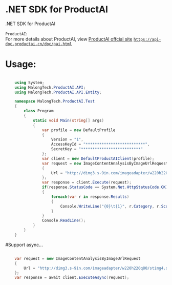 # .NET SDK for ProductAI
.NET SDK for ProductAI

`ProductAI`: 
<br>For more details about ProductAI, view [ProductAI offcial site](https://api-doc.productai.cn/doc/pai.html) [`https://api-doc.productai.cn/doc/pai.html`](https://api-doc.productai.cn/doc/pai.html)

# Usage:

```C#
	
	using System;
	using MalongTech.ProductAI.API;
	using MalongTech.ProductAI.API.Entity;

	namespace MalongTech.ProductAI.Test
	{
    	class Program
    	{
        	static void Main(string[] args)
        	{
            	var profile = new DefaultProfile
            	{
                	Version = "1",
                	AccessKeyId = "**************************",
                	SecretKey = "**************************"
            	};
            	var client = new DefaultProductAIClient(profile);
            	var request = new ImageContentAnalysisByImageUrlRequest
            	{
                	Url = "http://dimg3.s-9in.com/imageadapter/w220h220q80/stimg4.s-9in.com/www9incom/2016/10/25/db18a2d1-bf45-439b-950f-a5b21782b62c.jpg"
            	};
            	var response = client.Execute(request);
            	if(response.StatusCode == System.Net.HttpStatusCode.OK)
            	{
                	foreach(var r in response.Results)
                	{
                    	Console.WriteLine("{0}\t{1}", r.Category, r.Score);
                	}
            	}
            	Console.ReadLine();
        	}
    	}
	}
```

#Support async...

```C#

	var request = new ImageContentAnalysisByImageUrlRequest
	{
		Url = "http://dimg3.s-9in.com/imageadapter/w220h220q80/stimg4.s-9in.com/www9incom/2016/10/25/db18a2d1-bf45-439b-950f-a5b21782b62c.jpg"
	};
	var response = await client.ExecuteAsync(request);
```
